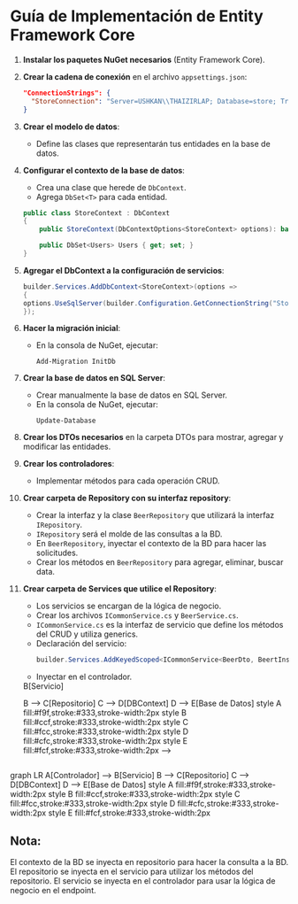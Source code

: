 # Guía de Implementación de Entity Framework Core

1. **Instalar los paquetes NuGet necesarios** (Entity Framework Core).

2. **Crear la cadena de conexión** en el archivo `appsettings.json`:
   ```json
   "ConnectionStrings": {
     "StoreConnection": "Server=USHKAN\\THAIZIRLAP; Database=store; Trusted_Connection=True; Trust Server Certificate=True"
   }
   ```

3. **Crear el modelo de datos**:
   - Define las clases que representarán tus entidades en la base de datos.

4. **Configurar el contexto de la base de datos**:
   - Crea una clase que herede de `DbContext`.
   - Agrega `DbSet<T>` para cada entidad.
   ```csharp
   public class StoreContext : DbContext
   {
       public StoreContext(DbContextOptions<StoreContext> options): base(options) { }
   
       public DbSet<Users> Users { get; set; }
   }
   ```

5. **Agregar el DbContext a la configuración de servicios**:
   ```csharp
   builder.Services.AddDbContext<StoreContext>(options =>
   {
   options.UseSqlServer(builder.Configuration.GetConnectionString("StoreConnection"));
   });
   ```

6. **Hacer la migración inicial**:
   - En la consola de NuGet, ejecutar:
     ```
     Add-Migration InitDb
     ```

7. **Crear la base de datos en SQL Server**:
   - Crear manualmente la base de datos en SQL Server.
   - En la consola de NuGet, ejecutar:
     ```
     Update-Database
     ```

8. **Crear los DTOs necesarios** en la carpeta DTOs para mostrar, agregar y modificar las entidades.

9. **Crear los controladores**:
   - Implementar métodos para cada operación CRUD.

10. **Crear carpeta de Repository con su interfaz repository**:
    - Crear la interfaz y la clase `BeerRepository` que utilizará la interfaz `IRepository`.
    - `IRepository` será el molde de las consultas a la BD.
    - En `BeerRepository`, inyectar el contexto de la BD para hacer las solicitudes.
    - Crear los métodos en `BeerRepository` para agregar, eliminar, buscar data.

11. **Crear carpeta de Services que utilice el Repository**:
    - Los servicios se encargan de la lógica de negocio.
    - Crear los archivos `ICommonService.cs` y `BeerService.cs`.
    - `ICommonService.cs` es la interfaz de servicio que define los métodos del CRUD y utiliza generics.
    - Declaración del servicio:
      ```csharp
      builder.Services.AddKeyedScoped<ICommonService<BeerDto, BeertInsertDto, BeerUpdateDto>, BeerService>("beerService");
      ```
    - Inyectar en el controlador.

    <!-- graph LR
    A[Controlador] --> B[Servicio]
    B --> C[Repositorio]
    C --> D[DBContext]
    D --> E[Base de Datos]
    style A fill:#f9f,stroke:#333,stroke-width:2px
    style B fill:#ccf,stroke:#333,stroke-width:2px
    style C fill:#fcc,stroke:#333,stroke-width:2px
    style D fill:#cfc,stroke:#333,stroke-width:2px
    style E fill:#fcf,stroke:#333,stroke-width:2px -->

    ```mermaid
graph LR    A[Controlador] --> B[Servicio]    B --> C[Repositorio]    C --> D[DBContext]    D --> E[Base de Datos]    style A fill:#f9f,stroke:#333,stroke-width:2px    style B fill:#ccf,stroke:#333,stroke-width:2px    style C fill:#fcc,stroke:#333,stroke-width:2px    style D fill:#cfc,stroke:#333,stroke-width:2px    style E fill:#fcf,stroke:#333,stroke-width:2px

## Nota:
El contexto de la BD se inyecta en repositorio para hacer la consulta a la BD.
El repositorio se inyecta en el servicio para utilizar los métodos del repositorio.
El servicio se inyecta en el controlador para usar la lógica de negocio en el endpoint.
